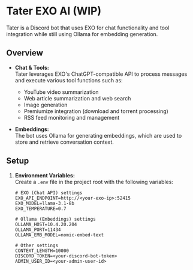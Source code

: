# Tater EXO AI (WIP)

Tater is a Discord bot that uses EXO for chat functionality and tool integration while still using Ollama for embedding generation.

## Overview

- **Chat & Tools:**  
  Tater leverages EXO's ChatGPT-compatible API to process messages and execute various tool functions such as:
  - YouTube video summarization
  - Web article summarization and web search
  - Image generation
  - Premiumize integration (download and torrent processing)
  - RSS feed monitoring and management

- **Embeddings:**  
  The bot uses Ollama for generating embeddings, which are used to store and retrieve conversation context.

## Setup

1. **Environment Variables:**  
   Create a `.env` file in the project root with the following variables:

   ```dotenv
   # EXO (Chat API) settings
   EXO_API_ENDPOINT=http://<your-exo-ip>:52415
   EXO_MODEL=llama-3.1-8b
   EXO_TEMPERATURE=0.7

   # Ollama (Embeddings) settings
   OLLAMA_HOST=10.4.20.204
   OLLAMA_PORT=11434
   OLLAMA_EMB_MODEL=nomic-embed-text

   # Other settings
   CONTEXT_LENGTH=10000
   DISCORD_TOKEN=<your-discord-bot-token>
   ADMIN_USER_ID=<your-admin-user-id>
```
